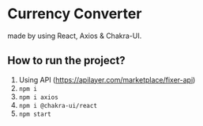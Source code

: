 # Currency Converter

made by using React, Axios & Chakra-UI. 

## How to run the project?

1. Using API (https://apilayer.com/marketplace/fixer-api)
2. `npm i`
3. `npm i axios`
4. `npm i @chakra-ui/react`
5. `npm start`
